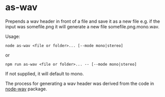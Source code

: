 # as-wav

Prepends a wav header in front of a file and save it as a new file e.g. if the input was somefile.png it will generate a new file somefile.png.mono.wav.

Usage:
```
node as-wav <file or folder>... [--mode mono|stereo]
```
or
```
npm run as-wav <file or folder>... -- [--mode mono|stereo]
```

If not supplied, it will default to mono.

The process for generating a wav header was derived from the code in [node-wav](https://github.com/andreasgal/node-wav) package.
